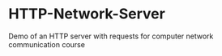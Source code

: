 # HTTP-Network-Server
Demo of an HTTP server with requests for computer network communication course

